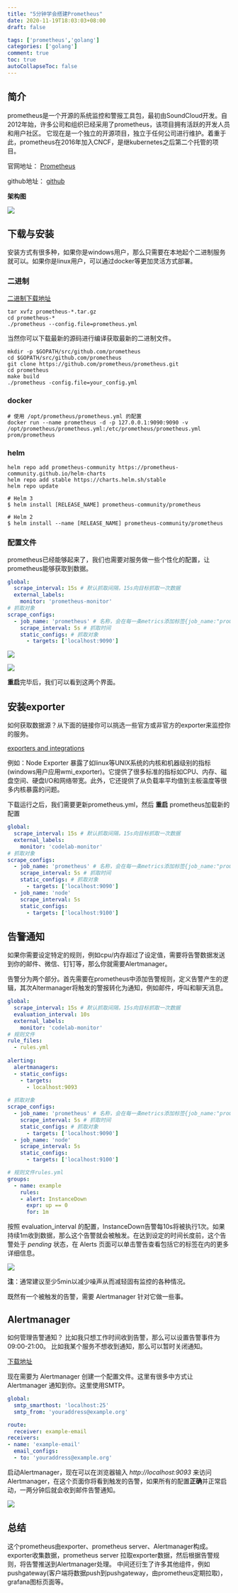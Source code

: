 ```yaml
---
title: "5分钟学会搭建Prometheus"
date: 2020-11-19T18:03:03+08:00
draft: false

tags: ['prometheus','golang']
categories: ['golang']
comment: true
toc: true
autoCollapseToc: false
---
```


## 简介

prometheus是一个开源的系统监控和警报工具包，最初由SoundCloud开发。自2012年始，许多公司和组织已经采用了prometheus，该项目拥有活跃的开发人员和用户社区。
它现在是一个独立的开源项目，独立于任何公司进行维护。着重于此，prometheus在2016年加入CNCF，是继kubernetes之后第二个托管的项目。

官网地址： [Prometheus](https://prometheus.io/)

github地址： [github](https://github.com/prometheus/prometheus)

**架构图**

![](https://prometheus.io/assets/architecture.png)

## 下载与安装
安装方式有很多种，如果你是windows用户，那么只需要在本地起个二进制服务就可以。如果你是linux用户，可以通过docker等更加灵活方式部署。

### 二进制

[二进制下载地址](https://prometheus.io/download/)

```
tar xvfz prometheus-*.tar.gz
cd prometheus-*
./prometheus --config.file=prometheus.yml
```

当然你可以下载最新的源码进行编译获取最新的二进制文件。

```
mkdir -p $GOPATH/src/github.com/prometheus
cd $GOPATH/src/github.com/prometheus
git clone https://github.com/prometheus/prometheus.git
cd prometheus
make build
./prometheus -config.file=your_config.yml
```

### docker 

```
# 使用 /opt/prometheus/prometheus.yml 的配置
docker run --name prometheus -d -p 127.0.0.1:9090:9090 -v /opt/prometheus/prometheus.yml:/etc/prometheus/prometheus.yml prom/prometheus
```

### helm

```
helm repo add prometheus-community https://prometheus-community.github.io/helm-charts
helm repo add stable https://charts.helm.sh/stable
helm repo update

# Helm 3
$ helm install [RELEASE_NAME] prometheus-community/prometheus

# Helm 2
$ helm install --name [RELEASE_NAME] prometheus-community/prometheus

```

### 配置文件

prometheus已经能够起来了，我们也需要对服务做一些个性化的配置，让prometheus能够获取到数据。

```yaml
global:
  scrape_interval: 15s # 默认抓取间隔，15s向目标抓取一次数据
  external_labels:
    monitor: 'prometheus-monitor'
# 抓取对象
scrape_configs:
  - job_name: 'prometheus' # 名称，会在每一条metrics添加标签{job_name:"prometheus"}
    scrape_interval: 5s # 抓取时间
    static_configs: # 抓取对象
      - targets: ['localhost:9090']
```

![](https://raw.githubusercontent.com/betterfor/cloudImage/master/images/2020-11-20/graph.png)

![](https://raw.githubusercontent.com/betterfor/cloudImage/master/images/2020-11-20/metrics.png)

**重启**完毕后，我们可以看到这两个界面。

## 安装exporter

如何获取数据源？从下面的链接你可以挑选一些官方或非官方的exporter来监控你的服务。

[exporters and integrations](https://prometheus.io/docs/instrumenting/exporters/)


例如：Node Exporter 暴露了如linux等UNIX系统的内核和机器级别的指标(windows用户应用wmi_exporter)。它提供了很多标准的指标如CPU、内存、磁盘空间、硬盘I/O和网络带宽。此外，它还提供了从负载率平均值到主板温度等很多内核暴露的问题。

下载运行之后，我们需要更新prometheus.yml，然后 **重启** prometheus加载新的配置

```yaml
global:
  scrape_interval: 15s # 默认抓取间隔，15s向目标抓取一次数据
  external_labels:
    monitor: 'codelab-monitor'
# 抓取对象
scrape_configs:
  - job_name: 'prometheus' # 名称，会在每一条metrics添加标签{job_name:"prometheus"}
    scrape_interval: 5s # 抓取时间
    static_configs: # 抓取对象
      - targets: ['localhost:9090']
  - job_name: 'node'
    scrape_interval: 5s
    static_configs:
      - targets: ['localhost:9100']
```

## 告警通知

如果你需要设定特定的规则，例如cpu/内存超过了设定值，需要将告警数据发送到你的邮件、微信、钉钉等，那么你就需要Alertmanager。

告警分为两个部分。首先需要在prometheus中添加告警规则，定义告警产生的逻辑，其次Altermanager将触发的警报转化为通知，例如邮件，呼叫和聊天消息。

```yaml
global:
  scrape_interval: 15s # 默认抓取间隔，15s向目标抓取一次数据
  evaluation_interval: 10s
  external_labels:
    monitor: 'codelab-monitor'
# 规则文件
rule_files:
  - rules.yml
  
alerting:
  alertmanagers:
  - static_configs:
    - targets:
      - localhost:9093
      
# 抓取对象
scrape_configs:
  - job_name: 'prometheus' # 名称，会在每一条metrics添加标签{job_name:"prometheus"}
    scrape_interval: 5s # 抓取时间
    static_configs: # 抓取对象
      - targets: ['localhost:9090']
  - job_name: 'node'
    scrape_interval: 5s
    static_configs:
      - targets: ['localhost:9100']
```

```yaml
# 规则文件rules.yml
groups:
  - name: example
    rules:
    - alert: InstanceDown
      expr: up == 0
      for: 1m
```

按照 evaluation_interval 的配置，InstanceDown告警每10s将被执行1次。如果持续1m收到数据，那么这个告警就会被触发。在达到设定的时间长度前，这个告警处于 *pending* 状态，在 Alerts 页面可以单击警告查看包括它的标签在内的更多详细信息。

![](https://raw.githubusercontent.com/betterfor/cloudImage/master/images/2020-11-20/pending.png)

**注**：通常建议至少5min以减少噪声从而减轻固有监控的各种情况。

既然有一个被触发的告警，需要 Alertmanager 针对它做一些事。

## Alertmanager

如何管理告警通知？
比如我只想工作时间收到告警，那么可以设置告警事件为09:00-21:00。
比如我某个服务不想收到通知，那么可以暂时关闭通知。

[下载地址](https://prometheus.io/download/)

现在需要为 Alertmanager 创建一个配置文件。这里有很多中方式让Alertmanager 通知到你。这里使用SMTP。

```yaml
global:
  smtp_smarthost: 'localhost:25'
  smtp_from: 'youraddress@example.org'

route:
  receiver: example-email
receivers:
- name: 'example-email'
  email_configs:
  - to: 'youraddress@example.org'
```

启动Alertmanager，现在可以在浏览器输入 *http://localhost:9093* 来访问 Alertmanager，在这个页面你将看到触发的告警，如果所有的配置**正确**并正常启动，一两分钟后就会收到邮件告警通知。

![](https://raw.githubusercontent.com/betterfor/cloudImage/master/images/2020-11-20/alertmanager.png)

## 总结

这个prometheus由exporter、prometheus server、Alertmanager构成。
exporter收集数据，prometheus server 拉取exporter数据，然后根据告警规则，将告警推送到Alertmanager处理。
中间还衍生了许多其他组件，例如pushgateway(客户端将数据push到pushgateway，由prometheus定期拉取)，grafana图标页面等。

